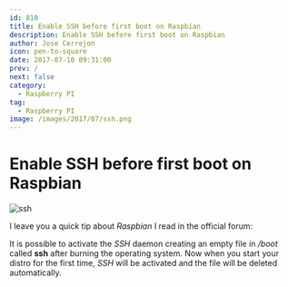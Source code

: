 ```yaml
---
id: 810
title: Enable SSH before first boot on Raspbian
description: Enable SSH before first boot on Raspbian
author: Jose Cerrejon
icon: pen-to-square
date: 2017-07-10 09:31:00
prev: /
next: false
category:
  - Raspberry PI
tag:
  - Raspberry PI
image: /images/2017/07/ssh.png
---
```


# Enable SSH before first boot on Raspbian

![ssh](/images/2017/07/ssh.png)

I leave you a quick tip about *Raspbian* I read in the official forum:

It is possible to activate the *SSH* daemon creating an empty file in */boot* called **ssh** after burning the operating system. Now when you start your distro for the first time, *SSH* will be activated and the file will be deleted automatically.